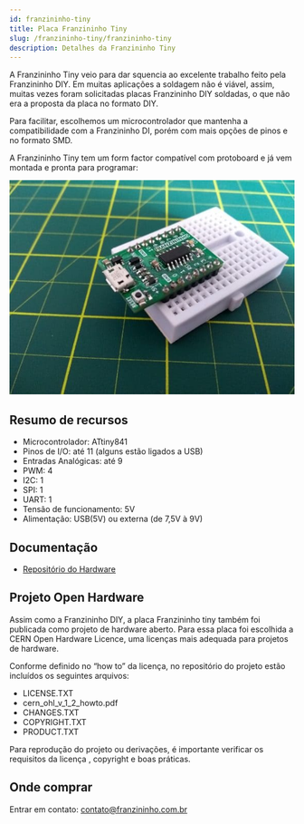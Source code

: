 ```yaml
---
id: franzininho-tiny
title: Placa Franzininho Tiny
slug: /franzininho-tiny/franzininho-tiny
description: Detalhes da Franzininho Tiny
---
```


A Franzininho Tiny veio para dar squencia ao excelente trabalho feito pela Franzininho DIY. Em muitas aplicações a soldagem não é viável, assim, muitas vezes foram solicitadas placas Franzininho DIY soldadas, o que não era a proposta da placa no formato DIY.

Para facilitar, escolhemos um microcontrolador que mantenha a compatibilidade com a Franzininho DI, porém com mais opções de pinos e no formato SMD.

A Franzininho Tiny tem um form factor compatível com protoboard e já vem montada e pronta para programar:

![Franzininho Tiny](img/placa-franzininho-tiny-proto.jpg)

## Resumo de recursos
- Microcontrolador: ATtiny841
- Pinos de I/O: até 11 (alguns estão ligados a USB)
- Entradas Analógicas: até 9
- PWM: 4
- I2C: 1
- SPI: 1
- UART: 1
- Tensão de funcionamento: 5V
- Alimentação: USB(5V) ou externa (de 7,5V à 9V)

## Documentação
- [Repositório do Hardware](https://github.com/Franzininho/Franzininho-Tiny)

## Projeto Open Hardware

Assim como a Franzininho DIY, a placa Franzininho tiny também foi publicada como projeto de hardware aberto. Para essa placa foi escolhida a CERN Open Hardware Licence, uma licenças mais adequada para projetos de hardware.

Conforme definido no “how to” da licença, no repositório do projeto estão incluídos os seguintes arquivos:
- LICENSE.TXT
- cern_ohl_v_1_2_howto.pdf
- CHANGES.TXT
- COPYRIGHT.TXT
- PRODUCT.TXT

Para reprodução do projeto ou derivações, é importante verificar os requisitos da licença , copyright e boas práticas.

## Onde comprar

Entrar em contato: [contato@franzininho.com.br](mailto:contato@franzininho.com.br)
